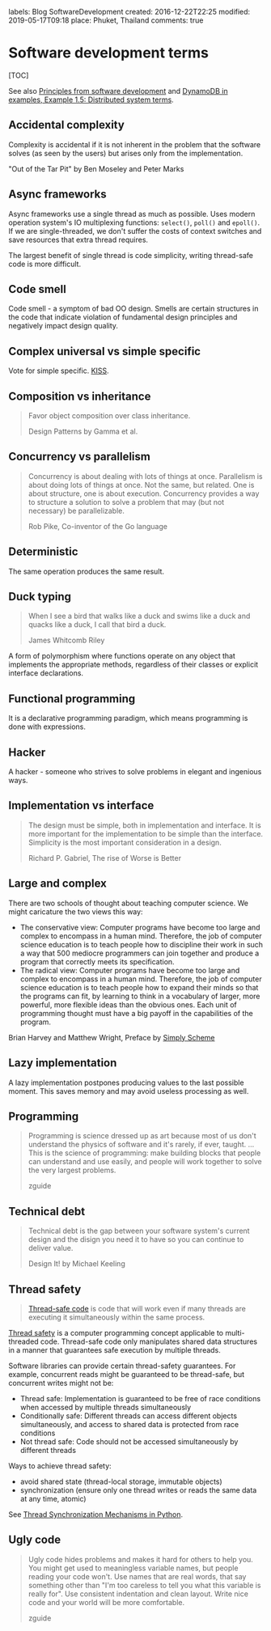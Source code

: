 labels: Blog
        SoftwareDevelopment
created: 2016-12-22T22:25
modified: 2019-05-17T09:18
place: Phuket, Thailand
comments: true

# Software development terms

[TOC]

See also [Principles from software development](/2015/10/principles-software) and [DynamoDB in examples, Example 1.5: Distributed system terms](/2015/06/dynamodb-example-1-5).

## Accidental complexity

Complexity is accidental if it is not inherent in the problem that the software solves (as seen by the users) but arises only from the implementation.

"Out of the Tar Pit" by Ben Moseley and Peter Marks

## Async frameworks

Async frameworks use a single thread as much as possible. Uses modern operation system's IO multiplexing functions: `select()`, `poll()` and `epoll()`. If we are single-threaded, we don't suffer the costs of context switches and save resources that extra thread requires.

The largest benefit of single thread is code simplicity, writing thread-safe code is more difficult.

## Code smell

Code smell - a symptom of bad OO design. Smells are certain structures in the code that indicate violation of fundamental design principles and negatively impact design quality.

## Complex universal vs simple specific

Vote for simple specific. [KISS](/2015/10/principles-software#kiss).

## Composition vs inheritance

> Favor object composition over class inheritance.
>
> Design Patterns by Gamma et al.

## Concurrency vs parallelism

> Concurrency is about dealing with lots of things at once.
> Parallelism is about doing lots of things at once.
> Not the same, but related.
> One is about structure, one is about execution.
> Concurrency provides a way to structure a solution to solve a problem that may (but not necessary) be parallelizable.
>
> Rob Pike, Co-inventor of the Go language

## Deterministic

The same operation produces the same result.

## Duck typing

> When I see a bird that walks like a duck and swims like a duck and quacks like a duck, I call that bird a duck.
>
> James Whitcomb Riley

A form of polymorphism where functions operate on any object that implements the appropriate methods, regardless of their classes or explicit interface declarations.

## Functional programming

It is a declarative programming paradigm, which means programming is done with expressions.

## Hacker

A hacker - someone who strives to solve problems in elegant and ingenious ways.

## Implementation vs interface

> The design must be simple, both in implementation and interface. It is more important for the implementation to be simple than the interface. Simplicity is the most important consideration in a design.
>
> Richard P. Gabriel, The rise of Worse is Better

## Large and complex

There are two schools of thought about teaching computer science. We might caricature the two views this way:

- The conservative view: Computer programs have become too large and complex to encompass in a human mind. Therefore, the job of computer science education is to teach people how to discipline their work in such a way that 500 mediocre programmers can join together and produce a program that correctly meets its specification.
- The radical view: Computer programs have become too large and complex to encompass in a human mind. Therefore, the job of computer science education is to teach people how to expand their minds so that  the programs can fit, by learning to think in a vocabulary of larger, more powerful, more flexible ideas than the obvious ones. Each unit of programming thought must have a big payoff in the capabilities of the program.

Brian Harvey and Matthew Wright, Preface by [Simply Scheme](https://people.eecs.berkeley.edu/~bh/ss-toc2.html)

## Lazy implementation

A lazy implementation postpones producing values to the last possible moment. This saves memory and may avoid useless processing as well.

## Programming

> Programming is science dressed up as art because most of us don't understand the physics of software and it's rarely, if ever, taught.
> ...
> This is the science of programming: make building blocks that people can understand and use easily, and people will work together to solve the very largest problems.
>
> zguide

## Technical debt

> Technical debt is the gap between your software system's current design and the disign you need it to have so you can continue to deliver value.
>
> Design It! by Michael Keeling

## Thread safety

> [Thread-safe code](http://mindprod.com/jgloss/threadsafe.html) is code that will work even if many threads are executing it simultaneously within the same process.

[Thread safety](https://en.wikipedia.org/wiki/Thread_safety) is a computer programming concept applicable to multi-threaded code. Thread-safe code only manipulates shared data structures in a manner that guarantees safe execution by multiple threads.

Software libraries can provide certain thread-safety guarantees. For example, concurrent reads might be guaranteed to be thread-safe, but concurrent writes might not be:

- Thread safe: Implementation is guaranteed to be free of race conditions when accessed by multiple threads simultaneously
- Conditionally safe: Different threads can access different objects simultaneously, and access to shared data is protected from race conditions
- Not thread safe: Code should not be accessed simultaneously by different threads

Ways to achieve thread safety:

- avoid shared state (thread-local storage, immutable objects)
- synchronization (ensure only one thread writes or reads the same data at any time, atomic)

See [Thread Synchronization Mechanisms in Python](http://effbot.org/zone/thread-synchronization.htm).

## Ugly code

> Ugly code hides problems and makes it hard for others to help you. You might get used to meaningless variable names, but people reading your code won't. Use names that are real words, that say something other than "I'm too careless to tell you what this variable is really for". Use consistent indentation and clean layout. Write nice code and your world will be more comfortable.
>
> zguide
